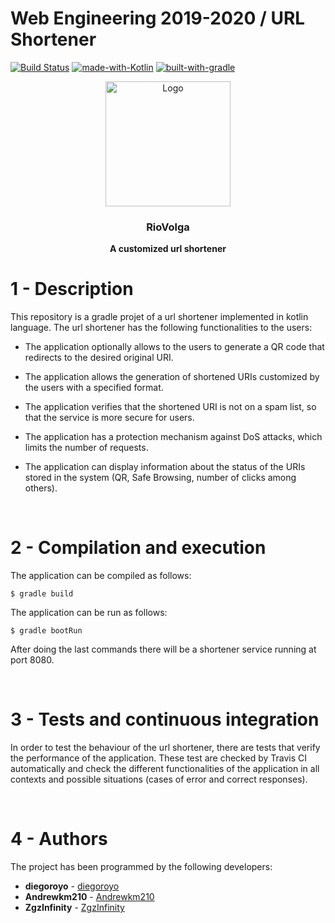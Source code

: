 # Web Engineering 2019-2020 / URL Shortener

[![Build Status](https://travis-ci.org/UNIZAR-30246-WebEngineering/UrlShortener.svg?branch=master)](https://travis-ci.org/diegoroyo/urlShortener)
[![made-with-Kotlin](https://img.shields.io/badge/Made%20with-java-e01250.svg)](https://kotlinlang.org/)
[![built-with-gradle](https://img.shields.io/badge/Built%20with-gradle-1a3ef3.svg)](https://gradle.org/install/)

<p align="center">
    <img src="https://i.ibb.co/0QykvXt/217631.png" alt="Logo" width=200 height=200>
  </a>

  <h3 align="center">RioVolga</h3>

  <p align="center">
    <b>A customized url shortener</b> <br>
  </p>
</p>

# 1 - Description 

This repository is a gradle projet of a url shortener implemented in kotlin language. The url shortener has the following 
functionalities to the users:

* The application optionally allows to the users to generate a QR code that redirects to the desired original URI.

* The application allows the generation of shortened URIs customized by the users with a specified format.

* The application verifies that the shortened URI is not on a spam list, so that the service is more secure for users.

* The application has a protection mechanism against DoS attacks, which limits the number of requests.

* The application can display information about the status of the URIs stored in the system (QR, Safe Browsing, number of clicks
among others).

&nbsp;

# 2 - Compilation and execution

The application can be compiled as follows:

```
$ gradle build
```


The application can be run as follows:

```
$ gradle bootRun
```

After doing the last commands there will be a shortener service running at port 8080.

&nbsp;


# 3 - Tests and continuous integration

In order to test the behaviour of the url shortener, there are tests that verify the performance of the application. These
test are checked by Travis CI automatically and check the different functionalities of the application in all contexts and
possible situations (cases of error and correct responses).

&nbsp;

# 4 - Authors

The project has been programmed by the following developers:

* **diegoroyo** - [diegoroyo](https://github.com/diegoroyo)
* **Andrewkm210**  - [Andrewkm210](https://github.com/Andrewkm210)
* **ZgzInfinity** - [ZgzInfinity](https://github.com/ZgzInfinity)


